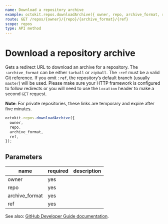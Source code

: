 ```yaml
---
name: Download a repository archive
example: octokit.repos.downloadArchive({ owner, repo, archive_format, ref })
route: GET /repos/{owner}/{repo}/{archive_format}/{ref}
scope: repos
type: API method
---
```


# Download a repository archive

Gets a redirect URL to download an archive for a repository. The `:archive_format` can be either `tarball` or
`zipball`. The `:ref` must be a valid Git reference. If you omit `:ref`, the repository’s default branch (usually
`master`) will be used. Please make sure your HTTP framework is configured to follow redirects or you will need to use
the `Location` header to make a second `GET` request.

**Note**: For private repositories, these links are temporary and expire after five minutes.

```js
octokit.repos.downloadArchive({
  owner,
  repo,
  archive_format,
  ref,
});
```

## Parameters

<table>
  <thead>
    <tr>
      <th>name</th>
      <th>required</th>
      <th>description</th>
    </tr>
  </thead>
  <tbody>
    <tr><td>owner</td><td>yes</td><td>

</td></tr>
<tr><td>repo</td><td>yes</td><td>

</td></tr>
<tr><td>archive_format</td><td>yes</td><td>

</td></tr>
<tr><td>ref</td><td>yes</td><td>

</td></tr>
  </tbody>
</table>

See also: [GitHub Developer Guide documentation](https://developer.github.com/v3/repos/contents/#download-a-repository-archive).
